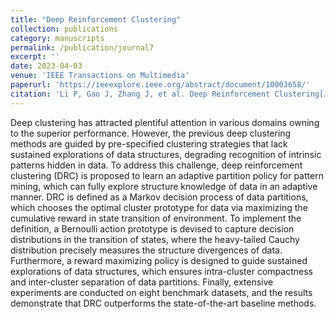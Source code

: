 ```yaml
---
title: "Deep Reinforcement Clustering"
collection: publications
category: manuscripts
permalink: /publication/journal7
excerpt: ''
date: 2023-04-03
venue: 'IEEE Transactions on Multimedia'
paperurl: 'https://ieeexplore.ieee.org/abstract/document/10003658/'
citation: 'Li P, Gao J, Zhang J, et al. Deep Reinforcement Clustering[J]. IEEE Transactions on Multimedia, 2022, 25: 8183-8193.'
---
```


Deep clustering has attracted plentiful attention in various domains owning to the superior performance. However, the previous deep clustering methods are guided by pre-specified clustering strategies that lack sustained explorations of data structures, degrading recognition of intrinsic patterns hidden in data. To address this challenge, deep reinforcement clustering (DRC) is proposed to learn an adaptive partition policy for pattern mining, which can fully explore structure knowledge of data in an adaptive manner. DRC is defined as a Markov decision process of data partitions, which chooses the optimal cluster prototype for data via maximizing the cumulative reward in state transition of environment. To implement the definition, a Bernoulli action prototype is devised to capture decision distributions in the transition of states, where the heavy-tailed Cauchy distribution precisely measures the structure divergences of data. Furthermore, a reward maximizing policy is designed to guide sustained explorations of data structures, which ensures intra-cluster compactness and inter-cluster separation of data partitions. Finally, extensive experiments are conducted on eight benchmark datasets, and the results demonstrate that DRC outperforms the state-of-the-art baseline methods.
